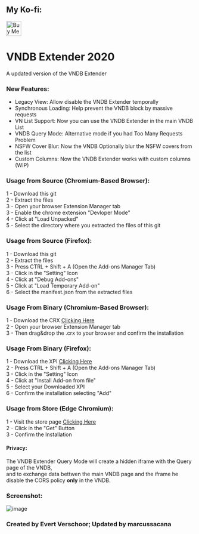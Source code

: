 ## My Ko-fi:
<a href='https://ko-fi.com/Z8Z231I4Z' target='_blank'><img height='40' style='border:0px;height:40px;' src='https://cdn.ko-fi.com/cdn/kofi1.png?v=2' border='0' alt='Buy Me a Coffee at ko-fi.com' /></a>

# VNDB Extender 2020
A updated version of the VNDB Extender

### New Features:
- Legacy View: Allow disable the VNDB Extender temporally  
- Synchronous Loading: Help prevent the VNDB block by massive requests  
- VN List Support: Now you can use the VNDB Extender in the main VNDB List  
- VNDB Query Mode: Alternative mode if you had Too Many Requests Problem
- NSFW Cover Blur: Now the VNDB Optionally blur the NSFW covers from the list
- Custom Columns: Now the VNDB Extender works with custom columns (WIP)

### Usage from Source (Chromium-Based Browser):
1 - Download this git  
2 - Extract the files  
3 - Open your browser Extension Manager tab  
3 - Enable the chrome extension "Devloper Mode"  
4 - Click at "Load Unpacked"  
5 - Select the directory where you extracted the files of this git

### Usage from Source (Firefox):
1 - Download this git  
2 - Extract the files  
3 - Press CTRL + Shift + A (Open the Add-ons Manager Tab)  
3 - Click in the "Setting" Icon  
4 - Click at "Debug Add-ons"  
5 - Click at "Load Temporary Add-on"  
6 - Select the manifest.json from the extracted files

### Usage From Binary (Chromium-Based Browser):
1 - Download the CRX [Clicking Here](https://github.com/marcussacana/VNDB-Extender-2020/releases)  
2 - Open your browser Extension Manager tab  
3 - Then drag&drop the .crx to your browser and confirm the installation

### Usage From Binary (Firefox):
1 - Download the XPI [Clicking Here](https://github.com/marcussacana/VNDB-Extender-2020/releases)    
2 - Press CTRL + Shift + A (Open the Add-ons Manager Tab)  
3 - Click in the "Setting" Icon  
4 - Click at "Install Add-on from file"  
5 - Select your Downloaded XPI  
6 - Confirm the installation selecting "Add"  

### Usage from Store (Edge Chromium):
1 - Visit the store page [Clicking Here](https://microsoftedge.microsoft.com/addons/detail/gpjhodjfknjikogncjacjnkjcdhijanf)  
2 - Click in the "Get" Button  
3 - Confirm the Installation 

#### Privacy:
The VNDB Extender Query Mode will create a hidden iframe with the Query page of the VNDB,  
and to exchange data bettwen the main VNDB page and the iframe he disable the CORS policy **only** in the VNDB.

### Screenshot:
![image](https://user-images.githubusercontent.com/10576957/71759552-8a132b80-2e8d-11ea-9c88-58e3200e3431.png)

###  Created by Evert Verschoor; Updated by marcussacana

